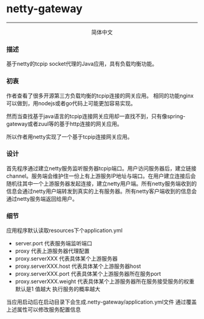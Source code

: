 # netty-gateway
---

<p align="center">
  简体中文 
</p>

### 描述
基于netty的tcpip socket代理的Java应用，具有负载均衡功能。

### 初衷
作者查看了很多开源第三方负载均衡的tcpip连接的网关应用。
相同的功能nginx可以做到，用nodejs或者go代码上可能更加容易实现。

然而当查找基于java语言的tcpip连接网关应用却一直找不到，只有像spring-gateway或者zuul等的基于http连接的网关应用。

所以作者用netty实现了一个基于tcpip连接网关应用。

### 设计
首先程序通过建立netty服务监听服务器tcpip端口。用户访问服务器后，建立链接channel。服务端会维护住一份上有上游服务IP地址与端口。在用户建立连接后会随机往其中一个上游服务器发起连接，建立netty用户端。所有netty服务端收到的信息会通过netty用户端转发到真实的上有服务器。所有netty客户端收到的信息会通过netty服务端返回给用户。

### 细节
应用程序默认读取resources下个application.yml
 
  * server.port 代表服务端监听端口
  * proxy 代表上游服务器代理配置
  * proxy.serverXXX 代表具体某个上游服务器
  * proxy.serverXXX.host 代表具体某个上游服务器host
  * proxy.serverXXX.port 代表具体某个上游服务器所在服务port
  * proxy.serverXXX.weight 代表具体某个上游服务器所在服务接受服务的权重 默认是1 值越大 执行服务的概率越大

当应用启动后在启动目录下会生成.netty-gateway/application.yml文件
通过覆盖上述属性可以修改服务配置信息


